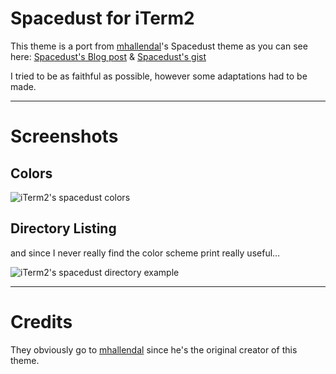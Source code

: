 Spacedust for iTerm2
====================

This theme is a port from [mhallendal]("http://github.com/mhallendal")'s
Spacedust theme as you
can see here: [Spacedust's Blog post](http://simplyhacking.com/spacedust-xcode-theme.html) & [Spacedust's gist](https://gist.github.com/527103)

I tried to be as faithful as possible, however some adaptations had to be made.

---

Screenshots
===========

Colors
------
![iTerm2's spacedust
colors](https://raw.github.com/Couto/Spacedust-iTerm2/master/spacedust-colors.png)

Directory Listing
-----------------

and since I never really find the color scheme print really useful…

![iTerm2's spacedust directory example](https://raw.github.com/Couto/Spacedust-iTerm2/master/directory-listing.png)

----

Credits
=======
They obviously go to [mhallendal]("http://github.com/mhallendal") since he's the original creator of this theme.
